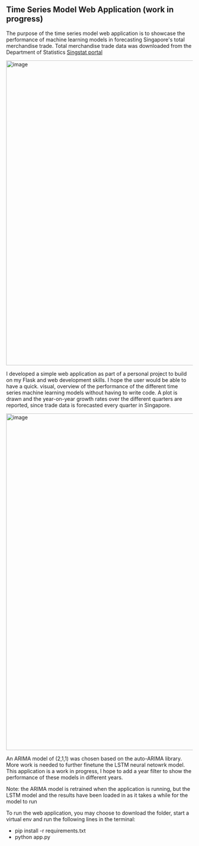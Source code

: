 ## Time Series Model Web Application (work in progress)

The purpose of the time series model web application is to showcase the performance of machine learning models in forecasting Singapore's total merchandise trade.
Total merchandise trade data was downloaded from the Department of Statistics [Singstat portal](https://www.singstat.gov.sg/) 

<img width="824" alt="image" src="https://user-images.githubusercontent.com/119866759/217029009-d80e1cf1-17e3-4296-9750-46b61992db29.png">

I developed a simple web application as part of a personal project to build on my Flask and web development skills. I hope the user would be able to have a quick. visual, overview of the performance of the different time series machine learning models without having to write code. A plot is drawn and the year-on-year growth rates over the different quarters are reported, since trade data is forecasted every quarter in Singapore. 

<img width="910" alt="image" src="https://user-images.githubusercontent.com/119866759/217033351-35d44244-6d26-4de5-ab86-8e0ccf7eb090.png">

An ARIMA model of (2,1,1) was chosen based on the auto-ARIMA library. More work is needed to further finetune the LSTM neural netowrk model. 
This application is a work in progress, I hope to add a year filter to show the performance of these models in different years. 

Note: the ARIMA model is retrained when the application is running, but the LSTM model and the results have been loaded in as it takes a while for the model to run 


To run the web application, you may choose to download the folder, start a virtual env and run the following lines in the terminal:
- pip install -r requirements.txt
- python app.py 



